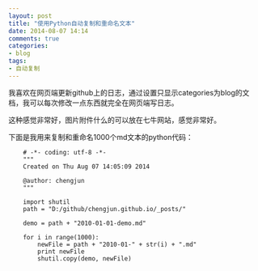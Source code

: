 ```yaml
---
layout: post
title: "使用Python自动复制和重命名文本"
date: 2014-08-07 14:14
comments: true
categories: 
- blog
tags:
- 自动复制
---
```



我喜欢在网页端更新github上的日志，通过设置只显示categories为blog的文档，我可以每次修改一点东西就完全在网页端写日志。

这种感觉非常好，图片附件什么的可以放在七牛网站，感觉非常好。

下面是我用来复制和重命名1000个md文本的python代码：


		# -*- coding: utf-8 -*-
		"""
		Created on Thu Aug 07 14:05:09 2014

		@author: chengjun
		"""

		import shutil
		path = "D:/github/chengjun.github.io/_posts/"   

		demo = path + "2010-01-01-demo.md"

		for i in range(1000):
			newFile = path + "2010-01-" + str(i) + ".md"
			print newFile
			shutil.copy(demo, newFile)

